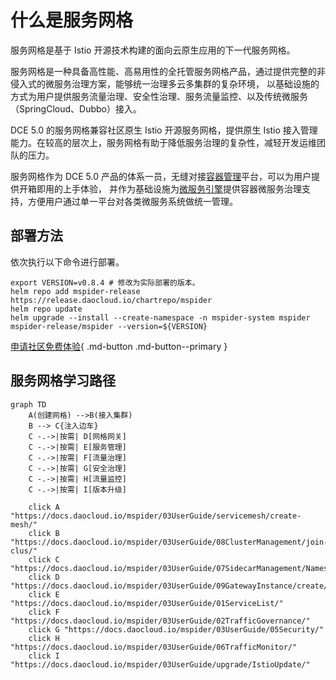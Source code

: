 # 什么是服务网格

服务网格是基于 Istio 开源技术构建的面向云原生应用的下一代服务网格。

服务网格是一种具备高性能、高易用性的全托管服务网格产品，通过提供完整的非侵入式的微服务治理方案，能够统一治理多云多集群的复杂环境，
以基础设施的方式为用户提供服务流量治理、安全性治理、服务流量监控、以及传统微服务（SpringCloud、Dubbo）接入。

DCE 5.0 的服务网格兼容社区原生 Istio 开源服务网格，提供原生 Istio 接入管理能力。在较高的层次上，服务网格有助于降低服务治理的复杂性，减轻开发运维团队的压力。

服务网格作为 DCE 5.0 产品的体系一员，无缝对接[容器管理](../../kpanda/03ProductBrief/WhatisKPanda.md)平台，可以为用户提供开箱即用的上手体验，
并作为基础设施为[微服务引擎](../../skoala/intro/features.md)提供容器微服务治理支持，方便用户通过单一平台对各类微服务系统做统一管理。

## 部署方法

依次执行以下命令进行部署。

```console
export VERSION=v0.8.4 # 修改为实际部署的版本。
helm repo add mspider-release https://release.daocloud.io/chartrepo/mspider
helm repo update
helm upgrade --install --create-namespace -n mspider-system mspider mspider-release/mspider --version=${VERSION}
```

[申请社区免费体验](../../dce/license0.md){ .md-button .md-button--primary }

## 服务网格学习路径

```mermaid
graph TD
    A(创建网格) -->B(接入集群)
    B --> C{注入边车}
    C -.->|按需| D[网格网关]
    C -.->|按需| E[服务管理]
    C -.->|按需| F[流量治理]
    C -.->|按需| G[安全治理]
    C -.->|按需| H[流量监控]
    C -.->|按需| I[版本升级]
    
    click A "https://docs.daocloud.io/mspider/03UserGuide/servicemesh/create-mesh/"
    click B "https://docs.daocloud.io/mspider/03UserGuide/08ClusterManagement/join-clus/"
    click C "https://docs.daocloud.io/mspider/03UserGuide/07SidecarManagement/NamespaceSidecar/"
    click D "https://docs.daocloud.io/mspider/03UserGuide/09GatewayInstance/create/"
    click E "https://docs.daocloud.io/mspider/03UserGuide/01ServiceList/"
    click F "https://docs.daocloud.io/mspider/03UserGuide/02TrafficGovernance/"
    click G "https://docs.daocloud.io/mspider/03UserGuide/05Security/"
    click H "https://docs.daocloud.io/mspider/03UserGuide/06TrafficMonitor/"
    click I "https://docs.daocloud.io/mspider/03UserGuide/upgrade/IstioUpdate/"
```
